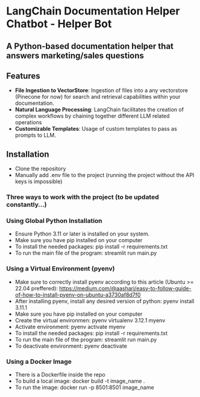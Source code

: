 # LangChain Documentation Helper Chatbot - Helper Bot
## A Python-based documentation helper that answers marketing/sales questions 

## Features
- **File Ingestion to VectorStore**: Ingestion of files into a any vectorstore (Pinecone for now) for search and retrieval capabilities within your documentation.
- **Natural Language Processing**: LangChain facilitates the creation of complex workflows by chaining together different LLM related operations
- **Customizable Templates**: Usage of custom templates to pass as prompts to LLM.

## Installation

- Clone the repository 
- Manually add .env file to the project (running the project without the API keys is impossible)
### Three ways to work with the project (to be updated constantly...)

### Using Global Python Installation
- Ensure Python 3.11 or later is installed on your system.
- Make sure you have pip installed on your computer
- To install the needed packages: pip install -r requirements.txt
- To run the main file of the program: streamlit run main.py

### Using a Virtual Environment (pyenv)
- Make sure to correctly install pyenv according to this article (Ubuntu >= 22.04 preffered):
https://medium.com/@aashari/easy-to-follow-guide-of-how-to-install-pyenv-on-ubuntu-a3730af8d7f0
- After installing pyenv, install any desired version of python: pyenv install 3.11.1
- Make sure you have pip installed on your computer
- Create the virtual environmen: pyenv virtualenv 3.12.1 myenv
- Activate environment: pyenv activate myenv
- To install the needed packages: pip install -r requirements.txt
- To run the main file of the program: streamlit run main.py
- To deactivate environment: pyenv deactivate

### Using a Docker Image
- There is a Dockerfile inside the repo
- To build a local image: docker build -t image_name .
- To run the image: docker run -p 8501:8501 image_name
